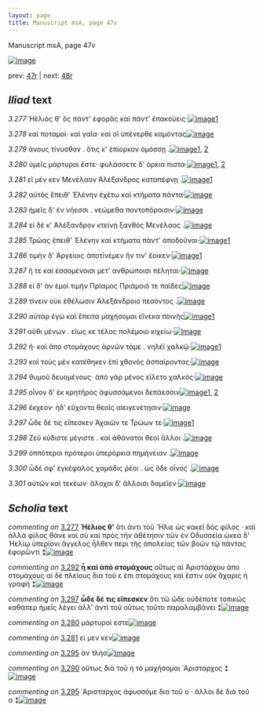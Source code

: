 ```yaml
---
layout: page
title: Manuscript msA, page 47v
---
```


Manuscript msA, page 47v

[![image](http://www.homermultitext.org/iipsrv?OBJ=IIP,1.0&FIF=/project/homer/pyramidal/deepzoom/hmt/vaimg/2017a/VA047VN_0549.tif&WID=100&CVT=JPEG)](http://www.homermultitext.org/ict2/?urn=urn:cite2:hmt:vaimg.2017a:VA047VN_0549)

prev:  [47r](../47r) | next:  [48r](../48r)

## *Iliad* text

*3.277* <a id="3.277"/> Ἠέλιός θ' ὃς πάντ' ἐφορᾶς καὶ πάντ' ἐπακούεις·[![image](http://www.homermultitext.org/iipsrv?OBJ=IIP,1.0&FIF=/project/homer/pyramidal/deepzoom/hmt/vaimg/2017a/VA047VN_0549.tif&RGN=0.496,0.2275,0.407,0.0285&WID=1000&CVT=JPEG)](http://www.homermultitext.org/ict2/?urn=urn:cite2:hmt:vaimg.2017a:VA047VN_0549@0.496,0.2275,0.407,0.0285)[1](#msA_3.416)

*3.278* <a id="3.278"/> καὶ ποταμοὶ· καὶ γαῖα· καὶ οἳ ὑπένερθε καμόντας[![image](http://www.homermultitext.org/iipsrv?OBJ=IIP,1.0&FIF=/project/homer/pyramidal/deepzoom/hmt/vaimg/2017a/VA047VN_0549.tif&RGN=0.492,0.2477,0.411,0.0285&WID=1000&CVT=JPEG)](http://www.homermultitext.org/ict2/?urn=urn:cite2:hmt:vaimg.2017a:VA047VN_0549@0.492,0.2477,0.411,0.0285)

*3.279* <a id="3.279"/> ἀνους τίνυσθον . ὅτις κ' ἐπίορκον ὀμόσσῃ .[![image](http://www.homermultitext.org/iipsrv?OBJ=IIP,1.0&FIF=/project/homer/pyramidal/deepzoom/hmt/vaimg/2017a/VA047VN_0549.tif&RGN=0.491,0.2673,0.411,0.0285&WID=1000&CVT=JPEG)](http://www.homermultitext.org/ict2/?urn=urn:cite2:hmt:vaimg.2017a:VA047VN_0549@0.491,0.2673,0.411,0.0285)[1](#msA_3.420), [2](#msA_3.421)

*3.280* <a id="3.280"/> ὑμεῖς μάρτυροι ἔστε· φυλάσσετε δ' όρκια πιστά·[![image](http://www.homermultitext.org/iipsrv?OBJ=IIP,1.0&FIF=/project/homer/pyramidal/deepzoom/hmt/vaimg/2017a/VA047VN_0549.tif&RGN=0.492,0.2875,0.411,0.0285&WID=1000&CVT=JPEG)](http://www.homermultitext.org/ict2/?urn=urn:cite2:hmt:vaimg.2017a:VA047VN_0549@0.492,0.2875,0.411,0.0285)[1](#msAext_3.735), [2](#msA_3.423)

*3.281* <a id="3.281"/> εἲ μέν κεν Μενέλαον Ἀλέξανδρος καταπέφνῃ .[![image](http://www.homermultitext.org/iipsrv?OBJ=IIP,1.0&FIF=/project/homer/pyramidal/deepzoom/hmt/vaimg/2017a/VA047VN_0549.tif&RGN=0.489,0.3056,0.411,0.0285&WID=1000&CVT=JPEG)](http://www.homermultitext.org/ict2/?urn=urn:cite2:hmt:vaimg.2017a:VA047VN_0549@0.489,0.3056,0.411,0.0285)[1](#msAext_3.736)

*3.282* <a id="3.282"/> αὐτὸς ἔπειθ' Ἑλένην ἐχέτω καὶ κτήματα πάντα·[![image](http://www.homermultitext.org/iipsrv?OBJ=IIP,1.0&FIF=/project/homer/pyramidal/deepzoom/hmt/vaimg/2017a/VA047VN_0549.tif&RGN=0.49,0.3258,0.411,0.0285&WID=1000&CVT=JPEG)](http://www.homermultitext.org/ict2/?urn=urn:cite2:hmt:vaimg.2017a:VA047VN_0549@0.49,0.3258,0.411,0.0285)

*3.283* <a id="3.283"/> ἡμεῖς δ' ἐν νήεσσι . νεώμεθα ποντοπόροισιν·[![image](http://www.homermultitext.org/iipsrv?OBJ=IIP,1.0&FIF=/project/homer/pyramidal/deepzoom/hmt/vaimg/2017a/VA047VN_0549.tif&RGN=0.487,0.3438,0.411,0.0285&WID=1000&CVT=JPEG)](http://www.homermultitext.org/ict2/?urn=urn:cite2:hmt:vaimg.2017a:VA047VN_0549@0.487,0.3438,0.411,0.0285)

*3.284* <a id="3.284"/> εἰ δέ κ' Ἀλέξανδρον κτείνῃ ξανθὸς Μενέλαος .[![image](http://www.homermultitext.org/iipsrv?OBJ=IIP,1.0&FIF=/project/homer/pyramidal/deepzoom/hmt/vaimg/2017a/VA047VN_0549.tif&RGN=0.485,0.3634,0.411,0.0285&WID=1000&CVT=JPEG)](http://www.homermultitext.org/ict2/?urn=urn:cite2:hmt:vaimg.2017a:VA047VN_0549@0.485,0.3634,0.411,0.0285)

*3.285* <a id="3.285"/> Τρῶας ἔπειθ' Ἑλένην καὶ κτήματα πάντ' ἀποδοῦναι·[![image](http://www.homermultitext.org/iipsrv?OBJ=IIP,1.0&FIF=/project/homer/pyramidal/deepzoom/hmt/vaimg/2017a/VA047VN_0549.tif&RGN=0.486,0.3806,0.433,0.0315&WID=1000&CVT=JPEG)](http://www.homermultitext.org/ict2/?urn=urn:cite2:hmt:vaimg.2017a:VA047VN_0549@0.486,0.3806,0.433,0.0315)[1](#msAim_3.732)

*3.286* <a id="3.286"/> τιμὴν δ' Ἀργείοις ἀποτῑνέμεν ἥν τιν' ἔοικεν·[![image](http://www.homermultitext.org/iipsrv?OBJ=IIP,1.0&FIF=/project/homer/pyramidal/deepzoom/hmt/vaimg/2017a/VA047VN_0549.tif&RGN=0.48,0.4002,0.433,0.0315&WID=1000&CVT=JPEG)](http://www.homermultitext.org/ict2/?urn=urn:cite2:hmt:vaimg.2017a:VA047VN_0549@0.48,0.4002,0.433,0.0315)[1](#msA_3.429)

*3.287* <a id="3.287"/> ἥ τε καὶ ἐσσομένοισι μετ' ανθρώποισι πέληται·[![image](http://www.homermultitext.org/iipsrv?OBJ=IIP,1.0&FIF=/project/homer/pyramidal/deepzoom/hmt/vaimg/2017a/VA047VN_0549.tif&RGN=0.481,0.4204,0.433,0.0315&WID=1000&CVT=JPEG)](http://www.homermultitext.org/ict2/?urn=urn:cite2:hmt:vaimg.2017a:VA047VN_0549@0.481,0.4204,0.433,0.0315)

*3.288* <a id="3.288"/> εἰ δ' ὰν ἐμοὶ τιμὴν Πρίαμος Πριάμοιό τε παῖδες[![image](http://www.homermultitext.org/iipsrv?OBJ=IIP,1.0&FIF=/project/homer/pyramidal/deepzoom/hmt/vaimg/2017a/VA047VN_0549.tif&RGN=0.478,0.4392,0.433,0.0315&WID=1000&CVT=JPEG)](http://www.homermultitext.org/ict2/?urn=urn:cite2:hmt:vaimg.2017a:VA047VN_0549@0.478,0.4392,0.433,0.0315)

*3.289* <a id="3.289"/> τίνειν οὐκ ἐθέλωσιν Ἀλεξάνδροιο πεσόντος .[![image](http://www.homermultitext.org/iipsrv?OBJ=IIP,1.0&FIF=/project/homer/pyramidal/deepzoom/hmt/vaimg/2017a/VA047VN_0549.tif&RGN=0.473,0.4587,0.433,0.0315&WID=1000&CVT=JPEG)](http://www.homermultitext.org/ict2/?urn=urn:cite2:hmt:vaimg.2017a:VA047VN_0549@0.473,0.4587,0.433,0.0315)

*3.290* <a id="3.290"/> αὐτὰρ ἐγὼ καὶ ἔπειτα μαχήσομαι εἵνεκα ποινῆς[![image](http://www.homermultitext.org/iipsrv?OBJ=IIP,1.0&FIF=/project/homer/pyramidal/deepzoom/hmt/vaimg/2017a/VA047VN_0549.tif&RGN=0.474,0.4767,0.433,0.0315&WID=1000&CVT=JPEG)](http://www.homermultitext.org/ict2/?urn=urn:cite2:hmt:vaimg.2017a:VA047VN_0549@0.474,0.4767,0.433,0.0315)[1](#msAim_3.733)

*3.291* <a id="3.291"/> αῦθι μένων . εἵως κε τέλος πολέμοιο κιχείω·[![image](http://www.homermultitext.org/iipsrv?OBJ=IIP,1.0&FIF=/project/homer/pyramidal/deepzoom/hmt/vaimg/2017a/VA047VN_0549.tif&RGN=0.475,0.4947,0.433,0.0315&WID=1000&CVT=JPEG)](http://www.homermultitext.org/ict2/?urn=urn:cite2:hmt:vaimg.2017a:VA047VN_0549@0.475,0.4947,0.433,0.0315)

*3.292* <a id="3.292"/> ῆ· καὶ ἀπο στομάχους ἀρνῶν τάμε . νηλέϊ χαλκῷ·[![image](http://www.homermultitext.org/iipsrv?OBJ=IIP,1.0&FIF=/project/homer/pyramidal/deepzoom/hmt/vaimg/2017a/VA047VN_0549.tif&RGN=0.475,0.515,0.433,0.0315&WID=1000&CVT=JPEG)](http://www.homermultitext.org/ict2/?urn=urn:cite2:hmt:vaimg.2017a:VA047VN_0549@0.475,0.515,0.433,0.0315)[1](#msA_3.437)

*3.293* <a id="3.293"/> καὶ τοὺς μὲν κατέθηκεν ἐπὶ χθονὸς ἀσπαίροντας·[![image](http://www.homermultitext.org/iipsrv?OBJ=IIP,1.0&FIF=/project/homer/pyramidal/deepzoom/hmt/vaimg/2017a/VA047VN_0549.tif&RGN=0.48,0.5353,0.433,0.0315&WID=1000&CVT=JPEG)](http://www.homermultitext.org/ict2/?urn=urn:cite2:hmt:vaimg.2017a:VA047VN_0549@0.48,0.5353,0.433,0.0315)

*3.294* <a id="3.294"/> θυμοῦ δευομένους· ἀπὸ γὰρ μένος εἵλετο χαλκός·[![image](http://www.homermultitext.org/iipsrv?OBJ=IIP,1.0&FIF=/project/homer/pyramidal/deepzoom/hmt/vaimg/2017a/VA047VN_0549.tif&RGN=0.481,0.5541,0.433,0.0315&WID=1000&CVT=JPEG)](http://www.homermultitext.org/ict2/?urn=urn:cite2:hmt:vaimg.2017a:VA047VN_0549@0.481,0.5541,0.433,0.0315)

*3.295* <a id="3.295"/> οἶνον δ' ἐκ κρητῆρος ἀφυσσάμενοι δεπάεσσιν[![image](http://www.homermultitext.org/iipsrv?OBJ=IIP,1.0&FIF=/project/homer/pyramidal/deepzoom/hmt/vaimg/2017a/VA047VN_0549.tif&RGN=0.482,0.5736,0.392,0.0315&WID=1000&CVT=JPEG)](http://www.homermultitext.org/ict2/?urn=urn:cite2:hmt:vaimg.2017a:VA047VN_0549@0.482,0.5736,0.392,0.0315)[1](#msAim_3.734), [2](#msAil_3.737)

*3.296* <a id="3.296"/> ἔκχεον· ἠδ' εὔχοντο θεοῖς αἰειγενέτῃσιν·[![image](http://www.homermultitext.org/iipsrv?OBJ=IIP,1.0&FIF=/project/homer/pyramidal/deepzoom/hmt/vaimg/2017a/VA047VN_0549.tif&RGN=0.476,0.5938,0.392,0.0315&WID=1000&CVT=JPEG)](http://www.homermultitext.org/ict2/?urn=urn:cite2:hmt:vaimg.2017a:VA047VN_0549@0.476,0.5938,0.392,0.0315)

*3.297* <a id="3.297"/> ὧδε δέ τις εἴπεσκεν Ἀχαιῶν τε Τρώων τε·[![image](http://www.homermultitext.org/iipsrv?OBJ=IIP,1.0&FIF=/project/homer/pyramidal/deepzoom/hmt/vaimg/2017a/VA047VN_0549.tif&RGN=0.475,0.6119,0.392,0.0315&WID=1000&CVT=JPEG)](http://www.homermultitext.org/ict2/?urn=urn:cite2:hmt:vaimg.2017a:VA047VN_0549@0.475,0.6119,0.392,0.0315)[1](#msA_3.445)

*3.298* <a id="3.298"/> Ζεῦ κύδιστε μέγιστε . καὶ ἀθάνατοι θεοὶ ἄλλοι .[![image](http://www.homermultitext.org/iipsrv?OBJ=IIP,1.0&FIF=/project/homer/pyramidal/deepzoom/hmt/vaimg/2017a/VA047VN_0549.tif&RGN=0.487,0.6329,0.392,0.0315&WID=1000&CVT=JPEG)](http://www.homermultitext.org/ict2/?urn=urn:cite2:hmt:vaimg.2017a:VA047VN_0549@0.487,0.6329,0.392,0.0315)

*3.299* <a id="3.299"/> ὁππότεροι πρότεροι ὑπερόρκια πημήνειαν .[![image](http://www.homermultitext.org/iipsrv?OBJ=IIP,1.0&FIF=/project/homer/pyramidal/deepzoom/hmt/vaimg/2017a/VA047VN_0549.tif&RGN=0.493,0.6539,0.392,0.0315&WID=1000&CVT=JPEG)](http://www.homermultitext.org/ict2/?urn=urn:cite2:hmt:vaimg.2017a:VA047VN_0549@0.493,0.6539,0.392,0.0315)

*3.300* <a id="3.300"/> ὧδέ σφ' ἐγκέφαλος χαμάδις ῥέοι . ὡς ὅδε οἶνος .[![image](http://www.homermultitext.org/iipsrv?OBJ=IIP,1.0&FIF=/project/homer/pyramidal/deepzoom/hmt/vaimg/2017a/VA047VN_0549.tif&RGN=0.492,0.6719,0.392,0.0315&WID=1000&CVT=JPEG)](http://www.homermultitext.org/ict2/?urn=urn:cite2:hmt:vaimg.2017a:VA047VN_0549@0.492,0.6719,0.392,0.0315)

*3.301* <a id="3.301"/> αὐτῶν καὶ τεκέων· ἄλοχοι δ' ἄλλοισι δαμεῖεν·[![image](http://www.homermultitext.org/iipsrv?OBJ=IIP,1.0&FIF=/project/homer/pyramidal/deepzoom/hmt/vaimg/2017a/VA047VN_0549.tif&RGN=0.488,0.6937,0.392,0.0315&WID=1000&CVT=JPEG)](http://www.homermultitext.org/ict2/?urn=urn:cite2:hmt:vaimg.2017a:VA047VN_0549@0.488,0.6937,0.392,0.0315)

## *Scholia* text

*commenting on* [3.277](#3.277)  <a id="msA_3.416"/> **Ἠέλιος θ'** ὅτι ἀντι τοῦ Ἥλιε ὡς κακεῖ δὸς φίλος · καὶ ἀλλά φίλος θάνε καὶ σὺ καὶ πρὸς τὴν ἀθέτησιν τῶν ἐν Οδυσσεία ὠκεα δ' Ἠελίῳ ὑπερίονι ἄγγελος ἦλθεν περι τῆς ἀπολείας τῶν βοῶν τῷ πάντας ἐφορῶντι ⁑[![image](http://www.homermultitext.org/iipsrv?OBJ=IIP,1.0&FIF=/project/homer/pyramidal/deepzoom/hmt/vaimg/2017a/VA047VN_0549.tif&RGN=0.21401003,0.18684820,0.21999228,0.07300116&WID=1000&CVT=JPEG)](http://www.homermultitext.org/ict2/?urn=urn:cite2:hmt:vaimg.2017a:VA047VN_0549@0.21401003,0.18684820,0.21999228,0.07300116)

*commenting on* [3.292](#3.292)  <a id="msA_3.437"/> **ἦ καὶ ἀπὸ στομάχους** οὕτως αἱ Ἀριστάρχου ἀπο στομάχους αἱ δὲ πλείους δια τοῦ ε ἐπι στομάχους καὶ ἔστιν οὐκ ἄχαρις ἡ γραφή ⁑[![image](http://www.homermultitext.org/iipsrv?OBJ=IIP,1.0&FIF=/project/homer/pyramidal/deepzoom/hmt/vaimg/2017a/VA047VN_0549.tif&RGN=0.21516789,0.51100811,0.22057121,0.04779838&WID=1000&CVT=JPEG)](http://www.homermultitext.org/ict2/?urn=urn:cite2:hmt:vaimg.2017a:VA047VN_0549@0.21516789,0.51100811,0.22057121,0.04779838)

*commenting on* [3.297](#3.297)  <a id="msA_3.445"/> **ὧδε δέ τις εἴπεσκεν** ὅτι τῶ ῶδε οὐδέποτε τοπικῶς καθάπερ ἡμεῖς λέγει ἀλλ' ἀντὶ τοῦ οὕτως τοῦτο παραλαμβάνει ⁑[![image](http://www.homermultitext.org/iipsrv?OBJ=IIP,1.0&FIF=/project/homer/pyramidal/deepzoom/hmt/vaimg/2017a/VA047VN_0549.tif&RGN=0.20879969,0.55489571,0.22578155,0.04214948&WID=1000&CVT=JPEG)](http://www.homermultitext.org/ict2/?urn=urn:cite2:hmt:vaimg.2017a:VA047VN_0549@0.20879969,0.55489571,0.22578155,0.04214948)

*commenting on* [3.280](#3.280)  <a id="msAext_3.735.comment"/> μάρτυροί εστε[![image](http://www.homermultitext.org/iipsrv?OBJ=IIP,1.0&FIF=/project/homer/pyramidal/deepzoom/hmt/vaimg/2017a/VA047VN_0549.tif&RGN=0.11443458,0.28736964,0.05712080,0.01332561&WID=1000&CVT=JPEG)](http://www.homermultitext.org/ict2/?urn=urn:cite2:hmt:vaimg.2017a:VA047VN_0549@0.11443458,0.28736964,0.05712080,0.01332561)

*commenting on* [3.281](#3.281)  <a id="msAext_3.736.comment"/> εἰ μεν κεν[![image](http://www.homermultitext.org/iipsrv?OBJ=IIP,1.0&FIF=/project/homer/pyramidal/deepzoom/hmt/vaimg/2017a/VA047VN_0549.tif&RGN=0.11945195,0.30257822,0.04284060,0.01260139&WID=1000&CVT=JPEG)](http://www.homermultitext.org/ict2/?urn=urn:cite2:hmt:vaimg.2017a:VA047VN_0549@0.11945195,0.30257822,0.04284060,0.01260139)

*commenting on* [3.295](#3.295)  <a id="msAil_3.737.comment"/> ἀν τλήσ[![image](http://www.homermultitext.org/iipsrv?OBJ=IIP,1.0&FIF=/project/homer/pyramidal/deepzoom/hmt/vaimg/2017a/VA047VN_0549.tif&RGN=0.66634504,0.57329085,0.11076804,0.02723059&WID=1000&CVT=JPEG)](http://www.homermultitext.org/ict2/?urn=urn:cite2:hmt:vaimg.2017a:VA047VN_0549@0.66634504,0.57329085,0.11076804,0.02723059)

*commenting on* [3.290](#3.290)  <a id="msAim_3.733.comment"/> οὕτως διὰ τοῦ η τὸ μαχήσομαι ᾿Αρισταρχος ⁑[![image](http://www.homermultitext.org/iipsrv?OBJ=IIP,1.0&FIF=/project/homer/pyramidal/deepzoom/hmt/vaimg/2017a/VA047VN_0549.tif&RGN=0.42609031,0.48334299,0.05480509,0.04113557&WID=1000&CVT=JPEG)](http://www.homermultitext.org/ict2/?urn=urn:cite2:hmt:vaimg.2017a:VA047VN_0549@0.42609031,0.48334299,0.05480509,0.04113557)

*commenting on* [3.295](#3.295)  <a id="msAim_3.734.comment"/> ᾿Αρισταρχος ἀφυσσόμε δια τοῦ ο · ἄλλοι δὲ διὰ τοῦ α ⁑[![image](http://www.homermultitext.org/iipsrv?OBJ=IIP,1.0&FIF=/project/homer/pyramidal/deepzoom/hmt/vaimg/2017a/VA047VN_0549.tif&RGN=0.43824778,0.57575319,0.03994597,0.04099073&WID=1000&CVT=JPEG)](http://www.homermultitext.org/ict2/?urn=urn:cite2:hmt:vaimg.2017a:VA047VN_0549@0.43824778,0.57575319,0.03994597,0.04099073)